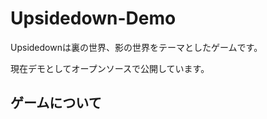 <h1>Upsidedown-Demo</h1>
Upsidedownは裏の世界、影の世界をテーマとしたゲームです。

現在デモとしてオープンソースで公開しています。

<h2>ゲームについて</h2>

